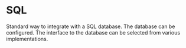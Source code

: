# SQL #

Standard way to integrate with a SQL database.
The database can be configured.
The interface to the database can be selected from various implementations.